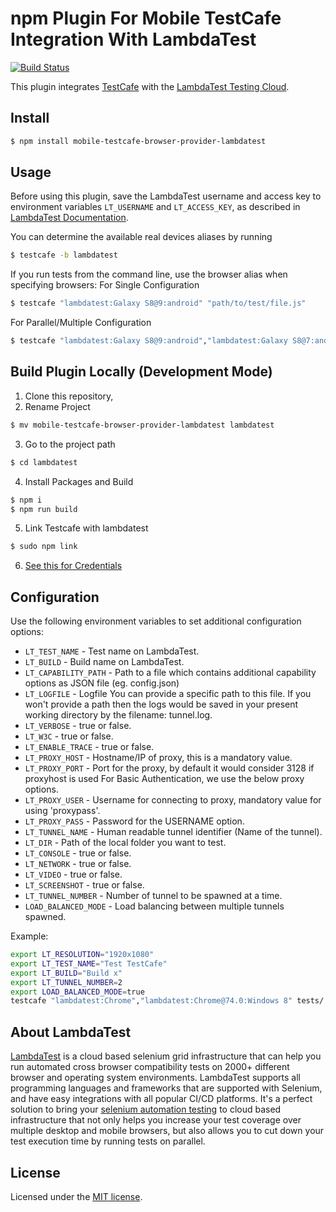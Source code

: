 # npm Plugin For Mobile TestCafe Integration With LambdaTest

[![Build Status](https://travis-ci.org/LambdaTest/testcafe-browser-provider-lambdatest.svg)](https://github.com/LambdaTest/mobile-testcafe-browser-provider-lambdatest)

This plugin integrates [TestCafe](http://devexpress.github.io/testcafe) with the [LambdaTest Testing Cloud](https://www.lambdatest.com/).

## Install

```sh
$ npm install mobile-testcafe-browser-provider-lambdatest
```

## Usage
Before using this plugin, save the LambdaTest username and access key to environment variables `LT_USERNAME` and `LT_ACCESS_KEY`, as described in [LambdaTest Documentation](https://www.lambdatest.com/support/docs/using-environment-variables-for-authentication-credentials).

You can determine the available real devices aliases by running

```sh
$ testcafe -b lambdatest
```

If you run tests from the command line, use the browser alias when specifying browsers:
For Single Configuration

```sh
$ testcafe "lambdatest:Galaxy S8@9:android" "path/to/test/file.js"
```

For Parallel/Multiple Configuration

```sh
$ testcafe "lambdatest:Galaxy S8@9:android","lambdatest:Galaxy S8@7:android" "path/to/test/file.js"
```

## Build Plugin Locally (Development Mode)

1.  Clone this repository,
2.  Rename Project
```sh
$ mv mobile-testcafe-browser-provider-lambdatest lambdatest
```
3. Go to the project path
```sh
$ cd lambdatest
```
4. Install Packages and Build
```sh
$ npm i
$ npm run build
```
5. Link Testcafe with lambdatest
```sh
$ sudo npm link
```
6. [See this for Credentials](#usage)

## Configuration

Use the following environment variables to set additional configuration options:

 - `LT_TEST_NAME` - Test name on LambdaTest.
 - `LT_BUILD` - Build name on LambdaTest.
 - `LT_CAPABILITY_PATH` - Path to a file which contains additional capability options as JSON file (eg. config.json)
 - `LT_LOGFILE` - Logfile You can provide a specific path to this file. If you won't provide a path then the logs would be saved in your present working directory by the filename: tunnel.log.
 - `LT_VERBOSE` - true or false.
 - `LT_W3C` - true or false.
 - `LT_ENABLE_TRACE` - true or false.
 - `LT_PROXY_HOST` - Hostname/IP of proxy, this is a mandatory value.
 - `LT_PROXY_PORT` - Port for the proxy, by default it would consider 3128 if proxyhost is used For Basic Authentication, we use the below proxy options.
 - `LT_PROXY_USER` - Username for connecting to proxy, mandatory value for using 'proxypass'.
 - `LT_PROXY_PASS` - Password for the USERNAME option.
 - `LT_TUNNEL_NAME` - Human readable tunnel identifier (Name of the tunnel).
 - `LT_DIR` - Path of the local folder you want to test.
 - `LT_CONSOLE` - true or false.
 - `LT_NETWORK` - true or false.
 - `LT_VIDEO` - true or false.
 - `LT_SCREENSHOT` - true or false.
 - `LT_TUNNEL_NUMBER` - Number of tunnel to be spawned at a time.
 - `LOAD_BALANCED_MODE` - Load balancing between multiple tunnels spawned.

Example:

```sh
export LT_RESOLUTION="1920x1080"
export LT_TEST_NAME="Test TestCafe"
export LT_BUILD="Build x"
export LT_TUNNEL_NUMBER=2
export LOAD_BALANCED_MODE=true
testcafe "lambdatest:Chrome","lambdatest:Chrome@74.0:Windows 8" tests/
```

## About LambdaTest

[LambdaTest](https://www.lambdatest.com/) is a cloud based selenium grid infrastructure that can help you run automated cross browser compatibility tests on 2000+ different browser and operating system environments. LambdaTest supports all programming languages and frameworks that are supported with Selenium, and have easy integrations with all popular CI/CD platforms. It's a perfect solution to bring your [selenium automation testing](https://www.lambdatest.com/selenium-automation) to cloud based infrastructure that not only helps you increase your test coverage over multiple desktop and mobile browsers, but also allows you to cut down your test execution time by running tests on parallel.

## License

Licensed under the [MIT license](./LICENSE).

